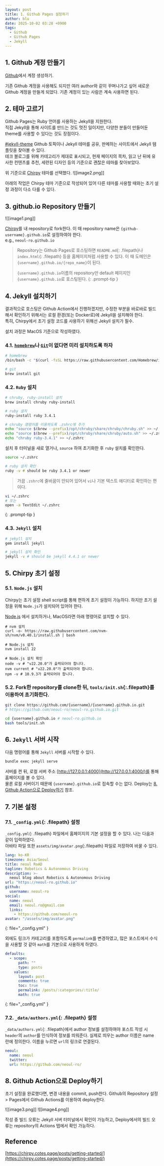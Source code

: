 ```yaml
---
layout: post
title: 1. Github Pages 설정하기
author: blu
date: 2025-10-02 03:28 +0900
tags:
  - Github
  - Github Pages
  - Jekyll
---
```


## 1. Github 계정 만들기

[Github](https://github.com)에서 계정 생성하기.

기존 Github 계정을 사용해도 되지만 여러 author와 같이 꾸며나가고 싶어 새로운 Github 계정을 만들게 되었다. 기존 계정이 있는 사람은 계속 사용하면 된다.

## 2. 테마 고르기

Github Pages는 Ruby 언어를 사용하는 Jekyll을 지원한다.  
직접 Jekyll을 통해 사이트를 만드는 것도 멋진 일이지만, 다양한 분들이 만들어둔 theme를 사용할 수 있다는 것도 장점이다.

[#jekyll-theme](https://github.com/topics/jekyll-theme) Github 토픽이나 Jekyll 테마를 공유, 판메하는 사이트에서 Jekyll 템플릿을 찾아볼 수 있다.  
테크 블로그를 위해 카테고리가 제대로 표시되고, 현재 페이지의 목차, 읽고 난 뒤에 유사한 컨텐츠를 추천, 세련된 디자인 등의 기준으로 괜찮은 테마를 찾아보았다.

위 기준으로 [Chirpy](https://github.com/cotes2020/jekyll-theme-chirpy) 테마를 선택했다.
![[image2.png]]

아래의 작업은 Chirpy 테마 기준으로 작성되어 있어 다른 테마를 사용할 때와는 초기 설정 과정이 다소 다를 수 있다.

## 3. github.io Repository 만들기

![[image1.png]]

[Chirpy](https://github.com/cotes2020/jekyll-theme-chirpy)를 내 repository로 fork한다. 이 때 repository name은 `{github-username}.github.io`로 설정하여야 한다.  
e.g., `neoul-ro.github.io`

<!-- markdownlint-capture -->
<!-- markdownlint-disable -->
> Repository는 Github Pages로 호스팅하면 `README.md`{: .filepath}나 `index.html`{: .filepath} 등을 홈페이지처럼 사용할 수 있다. 이 때 도메인은 `{username}.github.io/{repo_name}`이 된다.
> 
> `{username}.github.io`이름의 repository만 default 페이지인 `{username}.github.io`로 호스팅된다.
{: .prompt-tip }
<!-- markdownlint-restore -->

## 4. Jekyll 설치하기

결과적으로 호스팅은 Github Action에서 진행하겠지만, 수정한 부분을 바로바로 빌드해서 확인하기 위해서는 로컬 환경(또는 Docker로)에 Jekyll을 설치해야 한다.  
특히, Chirpy에서 초기 설정 코드를 사용하기 위해선 Jekyll 설치가 필수.

설치 과정은 MacOS 기준으로 작성하였다.

### 4.1. [`homebrew`](https://brew.sh/)나 [`Git`](https://git-scm.com/)이 없다면 미리 설치하도록 하자

~~~bash
# homebrew
/bin/bash -c "$(curl -fsSL https://raw.githubusercontent.com/Homebrew/install/HEAD/install.sh)"

# git
brew install git
~~~

### 4.2. `Ruby` 설치

~~~bash
# chruby, ruby-install 설치
brew install chruby ruby-install

# ruby 설치
ruby-install ruby 3.4.1

# chruby 명령어를 이용하도록 .zshrc에 추가
echo "source $(brew --prefix)/opt/chruby/share/chruby/chruby.sh" >> ~/.zshrc
echo "source $(brew --prefix)/opt/chruby/share/chruby/auto.sh" >> ~/.zshrc
echo "chruby ruby-3.4.1" >> ~/.zshrc
~~~

설치 후 터미널을 새로 열거나, `source` 하여 초기화한 후 `ruby` 설치를 확인한다.

~~~bash
source ~/.zshrc

# ruby 설치 확인
ruby -v # should be ruby 3.4.1 or newer
~~~

<!-- markdownlint-capture -->
<!-- markdownlint-disable -->
> 가끔 `.zshrc`에 줄바꿈이 안되어 있어서 `vi`나 기본 텍스트 에디터로 확인하는 편이다.  
~~~bash
vi ~/.zshrc
# 또는
open -a TextEdit ~/.zshrc
~~~
{: .prompt-tip }
<!-- markdownlint-restore -->

### 4.3. `Jekyll` 설치

~~~bash
# jekyll 설치
gem install jekyll

# jekyll 설치 확인
jekyll -v # should be jekyll 4.4.1 or newer
~~~

## 5. Chirpy 초기 설정

### 5.1. `Node.js` 설치

Chirpy는 초기 설정 shell script를 통해 편하게 초기 설정이 가능하다. 하지만 초기 설정을 위해 `Node.js`가 설치되어 있어야 한다.

[Node.js](https://nodejs.org/ko/download) 에서 설치하거나, MacOS라면 아래 명령어로 설치할 수 있다.

~~~
# nvm 설치
curl -o- https://raw.githubusercontent.com/nvm-sh/nvm/v0.40.1/install.sh | bash

# Node.js 설치
nvm install 22

# Node.js 설치 확인
node -v # "v22.20.0"가 출력되어야 합니다.
nvm current # "v22.20.0"가 출력되어야 합니다.
npm -v # 10.9.3가 출력되어야 합니다.
~~~

### 5.2. Fork한 repository를 clone한 뒤, `tools/init.sh`{:.filepath}를 이용하여 초기화한다.

~~~bash
git clone https://github.com/{username}/{username}.github.io.git
# https://github.com/neoul-ro/neoul-ro.github.io.git

cd {username}.github.io # neoul-ro.github.io
bash tools/init.sh
~~~

## 6. `Jekyll` 서버 시작

다음 명령어를 통해 `Jekyll` 서버를 시작할 수 있다.

~~~bash
bundle exec jekyll serve
~~~

서버를 켠 뒤, 로컬 서버 주소 [http://127.0.0.1:4000](http://127.0.0.1:4000/)를 통해 홈페이지를 볼 수 있다.  
물론 로컬 서버이기 때문에 `{username}.github.io`로 접속할 수는 없다. Deploy는 [8. Github Action으로 Deploy하기](#8-github-action으로-deploy하기) 참조.

## 7. 기본 설정
### 7.1. `_config.yml`{: .filepath} 설정

`_config.yml`{: .filepath} 파일에서 홈페이지의 기본 설정을 할 수 있다. 나는 다음과 같이 입력하였다.  
아바타 파일 또한 `assets/img/avatar.png`{:.filepath} 파일로 저장하여 바꿀 수 있다.

~~~yaml
lang: ko-KR
timezone: Asia/Seoul
title: neoul RoAD
tagline: Robotics & Autonomous Driving
description: >- 
  neoul blog about Robotics & Autonomous Driving
url: "https://neoul-ro.github.io"
github:
  username: neoul-ro
social:
  name: neoul
  email: neoul.ro@gmail.com
  links:
    - https://github.com/neoul-ro
avatar: "/assets/img/avatar.png"
~~~
{: file="_config.yml" }

외에도 링크가 카테고리를 포함하도록 `permalink`를 변경하였고, 많은 포스트에서 수식을 사용할 것 같아 `math`를 기본으로 사용하게 하였다.
~~~yaml
defaults:
  - scope:
      path: ""
      type: posts
    values:
      layout: post
      comments: true
      toc: true
      permalink: /posts/:categories/:title/
      math: true
~~~
{: file="_config.yml" }

### 7.2. `_data/authors.yml`{: .filepath} 설정

`_data/authors.yml`{: .filepath}에서 author 정보를 설정하여야 포스트 작성 시 `header`의 `author`를 인식하여 정보를 띄워준다.  실제로 띄우는 author 이름은 name 란에 정의한다. 이름을 누르면  `url`의 링크로 연결된다.

~~~yaml
neoul:
  name: neoul
  twitter:
  url: https://github.com/neoul-ro/
~~~

## 8. Github Action으로 Deploy하기

초기 설정을 완료했다면, 변경 내용을 commit, push한다.
Github의 Repository 설정 > Pages에서 Github Actions를 이용하여 deploy한다.

![[image3.png]]
![[image4.png]]

작성 중 빌드 오류는 Jekyll 서버 터미널에서 확인이 가능하고, Deploy에서의 빌드 오류는 repository의 Actions 탭에서 확인 가능하다.

## Reference
[https://chirpy.cotes.page/posts/getting-started/](https://chirpy.cotes.page/posts/getting-started/)


